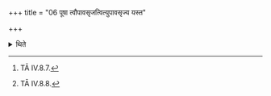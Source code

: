 +++
title = "06 पूषा त्वौपावसृजत्वित्युपावसृज्य यस्त"

+++

<details><summary>थिते</summary>

6. With pūṣā tvopāvasr̥jatu[^1] having let loose the calf (towards the mother-cow), with yaste stanaḥ śaśaye[^2] he addresses the Gharma-milk-yielding cow.  

[^1]: TĀ IV.8.7.  

[^2]: TĀ IV.8.8. 
</details>
